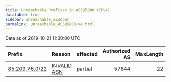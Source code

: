 ```yaml
---
title: Unreachable Prefixes in AS395800 (IPv4)
datatable: true
sidebar: unreachable_sidebar
permalink: unreachable_AS395800-v4.html
---
```


Data as of 2019-10-21 11:30:00 UTC


<div class="datatable-begin"></div>

| Prefix                                                 | Reason                                                                                                 | affected   |   Authorized AS |   MaxLength | Anchor                                         |   unreachable /24s |
|:-------------------------------------------------------|:-------------------------------------------------------------------------------------------------------|:-----------|----------------:|------------:|:-----------------------------------------------|-------------------:|
| [85.209.76.0/22](https://stat.ripe.net/85.209.76.0/22) | [INVALID ASN](https://rpki-validator.ripe.net/announcement-preview?asn=AS395800&prefix=85.209.76.0/22) | partial    |           57844 |          22 | [RIPE](unreachable_RIPE_NCC_RPKI_Root-v4.html) |                  4 |

<div class="datatable-end"></div>